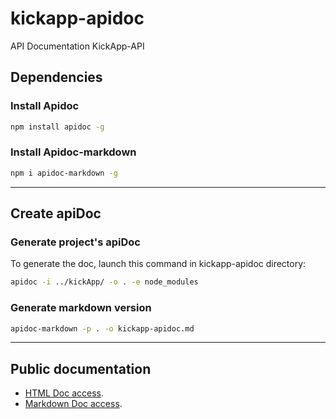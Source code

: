 # kickapp-apidoc
API Documentation KickApp-API

## **Dependencies**

### Install Apidoc

```bash
npm install apidoc -g
```
### Install Apidoc-markdown

```bash
npm i apidoc-markdown -g
```

---
## **Create apiDoc**
### Generate project's apiDoc

To generate the doc, launch this command in kickapp-apidoc directory:
``` bash
apidoc -i ../kickApp/ -o . -e node_modules
```
### Generate markdown version

```bash
apidoc-markdown -p . -o kickapp-apidoc.md
```

---

## Public documentation
+ [HTML Doc access](https://kickrap.github.io/kickapp-apidoc/ "Public doc access").
+ [Markdown Doc access](kickapp-apidoc.md "Public markdown doc access").
